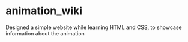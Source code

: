 # animation_wiki
Designed a simple website while learning HTML and CSS, to showcase information about the animation
